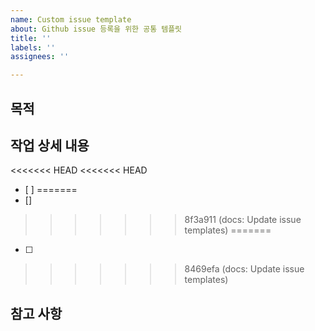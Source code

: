 ```yaml
---
name: Custom issue template
about: Github issue 등록을 위한 공통 템플릿
title: ''
labels: ''
assignees: ''

---
```


## 목적
>
## 작업 상세 내용
<<<<<<< HEAD
<<<<<<< HEAD
- [ ]
=======
- []
>>>>>>> 8f3a911 (docs: Update issue templates)
=======
- [ ]
>>>>>>> 8469efa (docs: Update issue templates)
## 참고 사항
